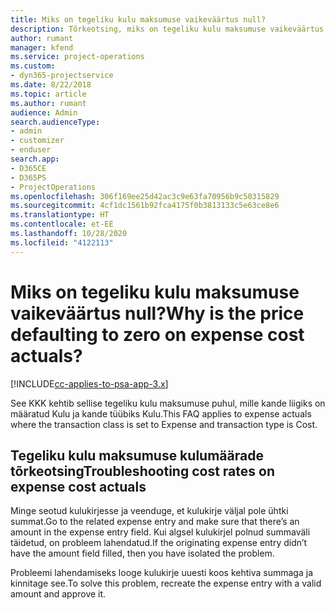 ```yaml
---
title: Miks on tegeliku kulu maksumuse vaikeväärtus null?
description: Tõrkeotsing, miks on tegeliku kulu maksumuse vaikeväärtus 0.
author: rumant
manager: kfend
ms.service: project-operations
ms.custom:
- dyn365-projectservice
ms.date: 8/22/2018
ms.topic: article
ms.author: rumant
audience: Admin
search.audienceType:
- admin
- customizer
- enduser
search.app:
- D365CE
- D365PS
- ProjectOperations
ms.openlocfilehash: 306f169ee25d42ac3c9e63fa70956b9c50315829
ms.sourcegitcommit: 4cf1dc1561b92fca4175f0b3813133c5e63ce8e6
ms.translationtype: HT
ms.contentlocale: et-EE
ms.lasthandoff: 10/28/2020
ms.locfileid: "4122113"
---
```

# <a name="why-is-the-price-defaulting-to-zero-on-expense-cost-actuals"></a><span data-ttu-id="c2597-103">Miks on tegeliku kulu maksumuse vaikeväärtus null?</span><span class="sxs-lookup"><span data-stu-id="c2597-103">Why is the price defaulting to zero on expense cost actuals?</span></span>

[!INCLUDE[cc-applies-to-psa-app-3.x](../includes/cc-applies-to-psa-app-3x.md)]

<span data-ttu-id="c2597-104">See KKK kehtib sellise tegeliku kulu maksumuse puhul, mille kande liigiks on määratud Kulu ja kande tüübiks Kulu.</span><span class="sxs-lookup"><span data-stu-id="c2597-104">This FAQ applies to expense actuals where the transaction class is set to Expense and transaction type is Cost.</span></span>

## <a name="troubleshooting-cost-rates-on-expense-cost-actuals"></a><span data-ttu-id="c2597-105">Tegeliku kulu maksumuse kulumäärade tõrkeotsing</span><span class="sxs-lookup"><span data-stu-id="c2597-105">Troubleshooting cost rates on expense cost actuals</span></span>

<span data-ttu-id="c2597-106">Minge seotud kulukirjesse ja veenduge, et kulukirje väljal pole ühtki summat.</span><span class="sxs-lookup"><span data-stu-id="c2597-106">Go to the related expense entry and make sure that there’s an amount in the expense entry field.</span></span> <span data-ttu-id="c2597-107">Kui algsel kulukirjel polnud summaväli täidetud, on probleem lahendatud.</span><span class="sxs-lookup"><span data-stu-id="c2597-107">If the originating expense entry didn’t have the amount field filled, then you have isolated the problem.</span></span>
 
<span data-ttu-id="c2597-108">Probleemi lahendamiseks looge kulukirje uuesti koos kehtiva summaga ja kinnitage see.</span><span class="sxs-lookup"><span data-stu-id="c2597-108">To solve this problem, recreate the expense entry with a valid amount and approve it.</span></span>
